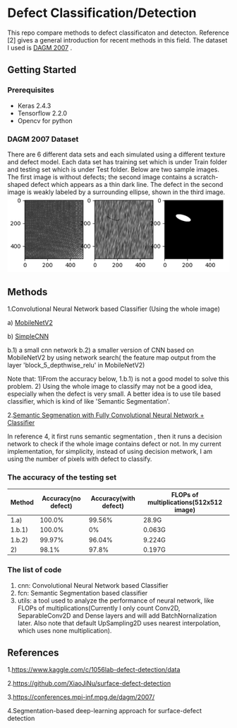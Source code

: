 # Defect Classification/Detection
This repo compare methods to defect classificaton and detecton. Reference [2] gives a general introduction for recent methods in this field. The dataset I used is [DAGM 2007](https://conferences.mpi-inf.mpg.de/dagm/2007/prizes.html) . 


## Getting Started

### Prerequisites
* Keras 2.4.3
* Tensorflow 2.2.0
* Opencv for python

### DAGM 2007 Dataset
There are 6 different data sets and each simulated using a different texture and defect model. Each data set has training set which is under Train folder and testing set which is under Test folder.  Below are two sample images. The first image is without defects; the second image contains a scratch-shaped defect which appears as a thin dark line. The defect in the second image is weakly labeled by a surrounding ellipse, shown in the third image. 
![](defect_mask.png) 

## Methods
1.Convolutional Neural Network based Classifier (Using the whole image)

a) [MobileNetV2](https://github.com/cvipdnn/defect_detection/tree/master/cnn/mobilenetv2)

b) [SimpleCNN](https://github.com/cvipdnn/defect_detection/tree/master/cnn/simplecnn) 

b.1) a small cnn network
b.2) a smaller version of CNN based on MobileNetV2 by using network search( the feature map output from the layer 'block_5_depthwise_relu' in MobileNetV2)

Note that:
1)From the accuracy below, 1.b.1) is not a good model to solve this problem. 
2) Using the whole image to classify may not be a good idea, especially when the defect is very small. A better idea is to use tile based classifier, which is kind of like 'Semantic Segmentation'.
  

2.[Semantic Segmenation with Fully Convolutional Neural Network + Classifier](https://github.com/cvipdnn/defect_detection/tree/master/fcn)
 
In reference 4, it first runs semantic segmentation , then it runs a decision network to check if the whole image contains defect or not. In my current implementation, for simplicity, instead of using decision metwork, I am using the number of pixels with defect to classify. 

 
### The accuracy of the testing set

Method |Accuracy(no defect)  | Accuracy(with defect)  | FLOPs of multiplications(512x512 image) 
--- | --- | --- | ---
1.a) | 100.0% | 99.56%|  28.9G
1.b.1)| 100.0% | 0% | 0.063G
1.b.2)| 99.97% | 96.04% |  9.224G
2)| 98.1% | 97.8% | 0.197G 


### The list of code

1. cnn: Convolutional Neural Network based Classifier
2. fcn: Semantic Segmentation based classifier
3. utils: a tool used to analyze the performance of neural network, like FLOPs of multiplications(Currently I only count Conv2D, SeparableConv2D and Dense layers and will add BatchNornalization later. Also note that default UpSampling2D uses nearest interpolation, which uses none multiplication). 



## References
1.https://www.kaggle.com/c/1056lab-defect-detection/data

2.https://github.com/XiaoJiNu/surface-defect-detection

3.https://conferences.mpi-inf.mpg.de/dagm/2007/

4.Segmentation-based deep-learning approach for surface-defect detection

